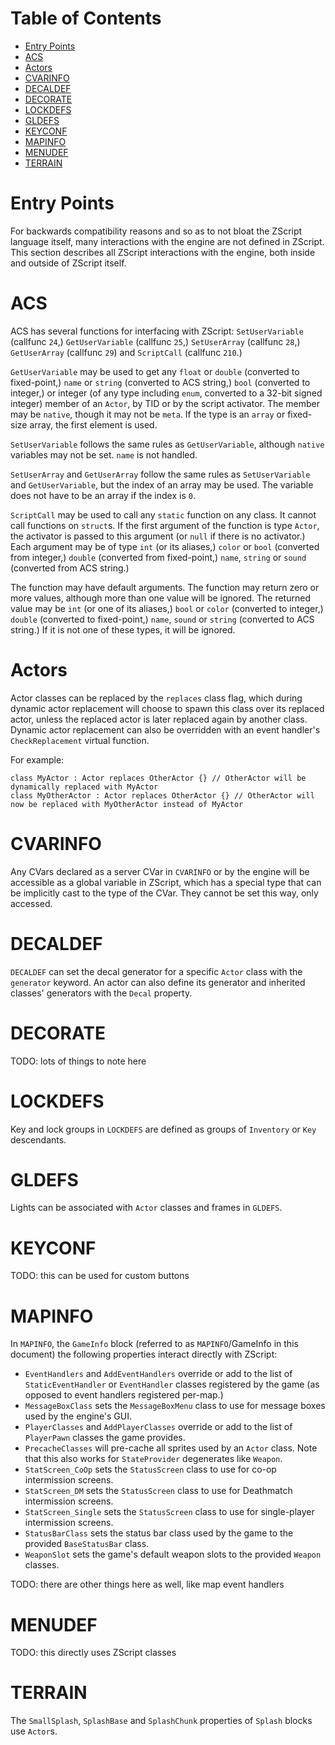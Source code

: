 Table of Contents
=================

<!-- vim-markdown-toc GFM -->

* [Entry Points](#entry-points)
* [ACS](#acs)
* [Actors](#actors)
* [CVARINFO](#cvarinfo)
* [DECALDEF](#decaldef)
* [DECORATE](#decorate)
* [LOCKDEFS](#lockdefs)
* [GLDEFS](#gldefs)
* [KEYCONF](#keyconf)
* [MAPINFO](#mapinfo)
* [MENUDEF](#menudef)
* [TERRAIN](#terrain)

<!-- vim-markdown-toc -->

Entry Points
============

For backwards compatibility reasons and so as to not bloat the ZScript language
itself, many interactions with the engine are not defined in ZScript. This
section describes all ZScript interactions with the engine, both inside and
outside of ZScript itself.

ACS
===

ACS has several functions for interfacing with ZScript: `SetUserVariable`
(callfunc `24`,) `GetUserVariable` (callfunc `25`,) `SetUserArray` (callfunc
`28`,) `GetUserArray` (callfunc `29`) and `ScriptCall` (callfunc `210`.)

`GetUserVariable` may be used to get any `float` or `double` (converted to
fixed-point,) `name` or `string` (converted to ACS string,) `bool` (converted
to integer,) or integer (of any type including `enum`, converted to a 32-bit
signed integer) member of an `Actor`, by TID or by the script activator. The
member may be `native`, though it may not be `meta`. If the type is an `array`
or fixed-size array, the first element is used.

`SetUserVariable` follows the same rules as `GetUserVariable`, although
`native` variables may not be set. `name` is not handled.

`SetUserArray` and `GetUserArray` follow the same rules as `SetUserVariable`
and `GetUserVariable`, but the index of an array may be used. The variable does
not have to be an array if the index is `0`.

`ScriptCall` may be used to call any `static` function on any class. It cannot
call functions on `struct`s. If the first argument of the function is type
`Actor`, the activator is passed to this argument (or `null` if there is no
activator.) Each argument may be of type `int` (or its aliases,) `color` or
`bool` (converted from integer,) `double` (converted from fixed-point,) `name`,
`string` or `sound` (converted from ACS string.)

The function may have default arguments. The function may return zero or more
values, although more than one value will be ignored. The returned value may be
`int` (or one of its aliases,) `bool` or `color` (converted to integer,)
`double` (converted to fixed-point,) `name`, `sound` or `string` (converted to
ACS string.) If it is not one of these types, it will be ignored.

Actors
======

Actor classes can be replaced by the `replaces` class flag, which during
dynamic actor replacement will choose to spawn this class over its replaced
actor, unless the replaced actor is later replaced again by another class.
Dynamic actor replacement can also be overridden with an event handler's
`CheckReplacement` virtual function.

For example:

```
class MyActor : Actor replaces OtherActor {} // OtherActor will be dynamically replaced with MyActor
class MyOtherActor : Actor replaces OtherActor {} // OtherActor will now be replaced with MyOtherActor instead of MyActor
```

CVARINFO
========

Any CVars declared as a server CVar in `CVARINFO` or by the engine will be
accessible as a global variable in ZScript, which has a special type that can
be implicitly cast to the type of the CVar. They cannot be set this way, only
accessed.

DECALDEF
========

`DECALDEF` can set the decal generator for a specific `Actor` class with the
`generator` keyword. An actor can also define its generator and inherited
classes' generators with the `Decal` property.

DECORATE
========

TODO: lots of things to note here

LOCKDEFS
========

Key and lock groups in `LOCKDEFS` are defined as groups of `Inventory` or `Key`
descendants.

GLDEFS
======

Lights can be associated with `Actor` classes and frames in `GLDEFS`.

KEYCONF
=======

TODO: this can be used for custom buttons

MAPINFO
=======

In `MAPINFO`, the `GameInfo` block (referred to as `MAPINFO`/GameInfo in this
document) the following properties interact directly with ZScript:

- `EventHandlers` and `AddEventHandlers` override or add to the list of `StaticEventHandler` or `EventHandler` classes registered by the game (as opposed to event handlers registered per-map.)
- `MessageBoxClass` sets the `MessageBoxMenu` class to use for message boxes used by the engine's GUI.
- `PlayerClasses` and `AddPlayerClasses` override or add to the list of `PlayerPawn` classes the game provides.
- `PrecacheClasses` will pre-cache all sprites used by an `Actor` class. Note that this also works for `StateProvider` degenerates like `Weapon`.
- `StatScreen_CoOp` sets the `StatusScreen` class to use for co-op intermission screens.
- `StatScreen_DM` sets the `StatusScreen` class to use for Deathmatch intermission screens.
- `StatScreen_Single` sets the `StatusScreen` class to use for single-player intermission screens.
- `StatusBarClass` sets the status bar class used by the game to the provided `BaseStatusBar` class.
- `WeaponSlot` sets the game's default weapon slots to the provided `Weapon` classes.

TODO: there are other things here as well, like map event handlers

MENUDEF
=======

TODO: this directly uses ZScript classes

TERRAIN
=======

The `SmallSplash`, `SplashBase` and `SplashChunk` properties of `Splash` blocks
use `Actor`s.

<!-- EOF -->
